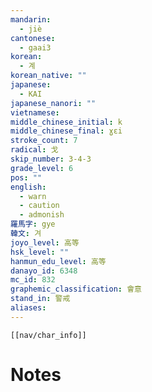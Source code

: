 ```yaml
---
mandarin:
  - jiè
cantonese:
  - gaai3
korean:
  - 계
korean_native: ""
japanese:
  - KAI
japanese_nanori: ""
vietnamese:
middle_chinese_initial: k
middle_chinese_final: ɣɛi
stroke_count: 7
radical: 戈
skip_number: 3-4-3
grade_level: 6
pos: ""
english:
  - warn
  - caution
  - admonish
羅馬字: gye
韓文: 겨
joyo_level: 高等
hsk_level: ""
hanmun_edu_level: 高等
danayo_id: 6348
mc_id: 832
graphemic_classification: 會意
stand_in: 警戒
aliases:
---
```

```meta-bind-embed
[[nav/char_info]]
```

# Notes
